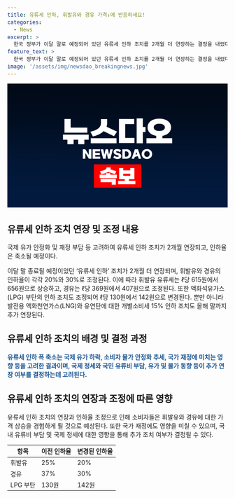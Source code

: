 ```yaml
---
title: 유류세 인하, 휘발유와 경유 가격↓에 반응하세요!
categories:
  - News
excerpt: >
  한국 정부가 이달 말로 예정되어 있던 유류세 인하 조치를 2개월 더 연장하는 결정을 내렸다. 이에 따라 휘발유와 경유의 유류세 인하율이 각각 축소되며, 이에 따라 유류세가 다시 상승할 것으로 예상된다. 이러한 조치는 최근의 국제 유가 하락과 소비자 물가 안정화 추세, 국가 재정 상황 등을 고려한 결과로, 추가 연장 여부는 추후 결정될 것으로 보인다.
feature_text: >
  한국 정부가 이달 말로 예정되어 있던 유류세 인하 조치를 2개월 더 연장하는 결정을 내렸다. 이에 따라 휘발유와 경유의 유류세 인하율이 각각 축소되며, 이에 따라 유류세가 다시 상승할 것으로 예상된다. 이러한 조치는 최근의 국제 유가 하락과 소비자 물가 안정화 추세, 국가 재정 상황 등을 고려한 결과로, 추가 연장 여부는 추후 결정될 것으로 보인다.
image: '/assets/img/newsdao_breakingnews.jpg'
---
```


<p><img src="/assets/img/newsdao_breakingnews.jpg" alt="koreaapp 속보" /></p>

<h2 data-ke-size="size26">유류세 인하 조치 연장 및 조정 내용</h2>

<p>국제 유가 안정화 및 재정 부담 등 고려하여 유류세 인하 조치가 2개월 연장되고, 인하율은 축소될 예정이다.</p>

<p data-ke-size="size16">이달 말 종료될 예정이었던 ‘유류세 인하’ 조치가 2개월 더 연장되며, 휘발유와 경유의 인하율이 각각 20%와 30%로 조정된다. 이에 따라 휘발유 유류세는 ℓ당 615원에서 656원으로 상승하고, 경유는 ℓ당 369원에서 407원으로 조정된다. 또한 액화석유가스(LPG) 부탄의 인하 조치도 조정되어 ℓ당 130원에서 142원으로 변경된다. 뿐만 아니라 발전용 액화천연가스(LNG)와 유연탄에 대한 개별소비세 15% 인하 조치도 올해 말까지 추가 연장된다.</p>

<h2 data-ke-size="size26">유류세 인하 조치의 배경 및 결정 과정</h2>

<p><b><span style="color: #1a5490;">유류세 인하 폭 축소는 국제 유가 하락, 소비자 물가 안정화 추세, 국가 재정에 미치는 영향 등을 고려한 결과이며, 국제 정세와 국민 유류비 부담, 유가 및 물가 동향 등이 추가 연장 여부를 결정하는데 고려된다.</span></b></p>

<h2 data-ke-size="size26">유류세 인하 조치의 연장과 조정에 따른 영향</h2>

<p data-ke-size="size16">유류세 인하 조치의 연장과 인하율 조정으로 인해 소비자들은 휘발유와 경유에 대한 가격 상승을 경험하게 될 것으로 예상된다. 또한 국가 재정에도 영향을 미칠 수 있으며, 국내 유류비 부담 및 국제 정세에 대한 영향을 통해 추가 조치 여부가 결정될 수 있다.</p>

<table>
    <thead>
        <tr>
            <th>항목</th>
            <th>이전 인하율</th>
            <th>변경된 인하율</th>
        </tr>
    </thead>
    <tbody>
        <tr>
            <td>휘발유</td>
            <td>25%</td>
            <td>20%</td>
        </tr>
        <tr>
            <td>경유</td>
            <td>37%</td>
            <td>30%</td>
        </tr>
        <tr>
            <td>LPG 부탄</td>
            <td>130원</td>
            <td>142원</td>
        </tr>
    </tbody>
</table>

<p data-ke-size="size16">&nbsp;</p>

